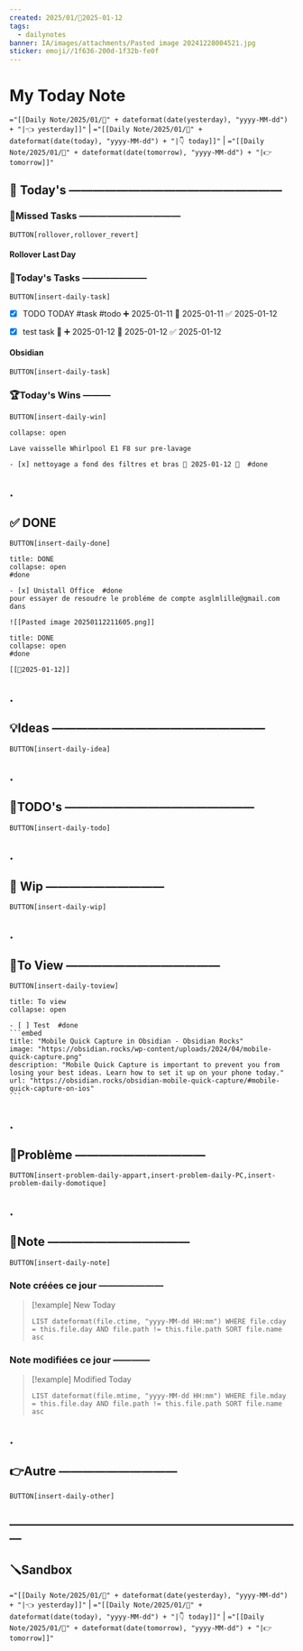 ```yaml
---
created: 2025/01/📒2025-01-12
tags:
  - dailynotes
banner: IA/images/attachments/Pasted image 20241228004521.jpg
sticker: emoji//1f636-200d-1f32b-fe0f
---
```

# My Today Note

`="[[Daily Note/2025/01/📒" + dateformat(date(yesterday), "yyyy-MM-dd") + "|👈 yesterday]]"` | `="[[Daily Note/2025/01/📒" + dateformat(date(today), "yyyy-MM-dd") + "|👇 today]]"` | `="[[Daily Note/2025/01/📒" + dateformat(date(tomorrow), "yyyy-MM-dd") + "|👉 tomorrow]]"`

## 📅 Today's ——————————————————

### 🥷Missed Tasks ———————————

`BUTTON[rollover,rollover_revert]`
#### Rollover Last Day



### 🚀Today's Tasks ———————

 `BUTTON[insert-daily-task]`

- [x] TODO TODAY #task #todo ➕ 2025-01-11 🛫 2025-01-11 ✅ 2025-01-12
- [x] test task 🔺 ➕ 2025-01-12 📅 2025-01-12 ✅ 2025-01-12



 
#### Obsidian

`BUTTON[insert-daily-task]`

### 🏆Today's Wins ———

`BUTTON[insert-daily-win]`

````ad-success
collapse: open

Lave vaisselle Whirlpool E1 F8 sur pre-lavage

- [x] nettoyage a fond des filtres et bras 🛫 2025-01-12 🔺  #done

````

## .
## ✅ DONE 

 `BUTTON[insert-daily-done]`

```ad-success
title: DONE
collapse: open
#done 

- [x] Unistall Office  #done
pour essayer de resoudre le probléme de compte asglmlille@gmail.com dans 

![[Pasted image 20250112211605.png]]
```

`````ad-success
title: DONE
collapse: open
#done 

[[📒2025-01-12]]
`````


 
## .
## 💡Ideas ——————————————————

 `BUTTON[insert-daily-idea]`

## .
## 📎TODO's ————————————————

`BUTTON[insert-daily-todo]`

## .
## 🚧 Wip ——————————

`BUTTON[insert-daily-wip]`

## .
## 👀To View —————————————

`BUTTON[insert-daily-toview]`



`````ad-hint
title: To view
collapse: open

- [ ] Test  #done
```embed
title: "Mobile Quick Capture in Obsidian - Obsidian Rocks"
image: "https://obsidian.rocks/wp-content/uploads/2024/04/mobile-quick-capture.png"
description: "Mobile Quick Capture is important to prevent you from losing your best ideas. Learn how to set it up on your phone today."
url: "https://obsidian.rocks/obsidian-mobile-quick-capture/#mobile-quick-capture-on-ios"
```

`````



## .
## 🚨Problème ———————————

`BUTTON[insert-problem-daily-appart,insert-problem-daily-PC,insert-problem-daily-domotique]`


## .
## 📝Note ————————————

`BUTTON[insert-daily-note]`


### Note créées ce jour ———————
> [!example] New Today
> ```dataview
> LIST dateformat(file.ctime, "yyyy-MM-dd HH:mm") WHERE file.cday = this.file.day AND file.path != this.file.path SORT file.name asc
> ```
> 
### Note modifiées ce jour ————
> [!example] Modified Today
> ```dataview 
> LIST dateformat(file.mtime, "yyyy-MM-dd HH:mm") WHERE file.mday = this.file.day AND file.path != this.file.path SORT file.name asc
> ```
> 

## .
## 👉Autre ——————————

`BUTTON[insert-daily-other]`


## —————————————————————————
## 🪛Sandbox 







`="[[Daily Note/2025/01/📒" + dateformat(date(yesterday), "yyyy-MM-dd") + "|👈 yesterday]]"` | `="[[Daily Note/2025/01/📒" + dateformat(date(today), "yyyy-MM-dd") + "|👇 today]]"` | `="[[Daily Note/2025/01/📒" + dateformat(date(tomorrow), "yyyy-MM-dd") + "|👉 tomorrow]]"`

